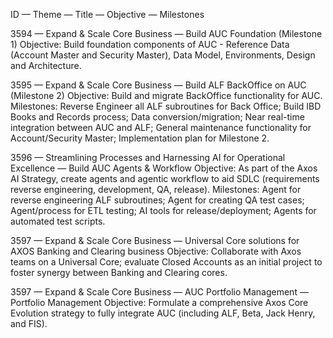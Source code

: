 ID — Theme — Title — Objective — Milestones

3594 — Expand & Scale Core Business — Build AUC Foundation (Milestone 1)
Objective: Build foundation components of AUC - Reference Data (Account Master and Security Master), Data Model, Environments, Design and Architecture.

3595 — Expand & Scale Core Business — Build ALF BackOffice on AUC (Milestone 2)
Objective: Build and migrate BackOffice functionality for AUC.
Milestones: Reverse Engineer all ALF subroutines for Back Office; Build IBD Books and Records process; Data conversion/migration; Near real-time integration between AUC and ALF; General maintenance functionality for Account/Security Master; Implementation plan for Milestone 2.

3596 — Streamlining Processes and Harnessing AI for Operational Excellence — Build AUC Agents & Workflow
Objective: As part of the Axos AI Strategy, create agents and agentic workflow to aid SDLC (requirements reverse engineering, development, QA, release).
Milestones: Agent for reverse engineering ALF subroutines; Agent for creating QA test cases; Agent/process for ETL testing; AI tools for release/deployment; Agents for automated test scripts.

3597 — Expand & Scale Core Business — Universal Core solutions for AXOS Banking and Clearing business
Objective: Collaborate with Axos teams on a Universal Core; evaluate Closed Accounts as an initial project to foster synergy between Banking and Clearing cores.

3597 — Expand & Scale Core Business — AUC Portfolio Management — Portfolio Management
Objective: Formulate a comprehensive Axos Core Evolution strategy to fully integrate AUC (including ALF, Beta, Jack Henry, and FIS).


